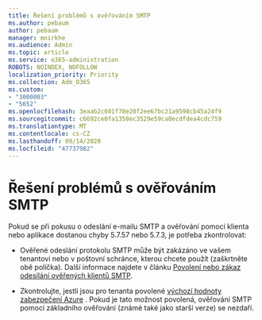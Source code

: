 ```yaml
---
title: Řešení problémů s ověřováním SMTP
ms.author: pebaum
author: pebaum
manager: mnirkhe
ms.audience: Admin
ms.topic: article
ms.service: o365-administration
ROBOTS: NOINDEX, NOFOLLOW
localization_priority: Priority
ms.collection: Adm_O365
ms.custom:
- "3000003"
- "5652"
ms.openlocfilehash: 3eaab2c601f78e20f2ee67bc21a9598cb45a24f9
ms.sourcegitcommit: c6692ce0fa1358ec3529e59ca0ecdfdea4cdc759
ms.translationtype: MT
ms.contentlocale: cs-CZ
ms.lasthandoff: 09/14/2020
ms.locfileid: "47737982"
---
```

# <a name="solving-smtp-authentication-issues"></a>Řešení problémů s ověřováním SMTP

Pokud se při pokusu o odeslání e-mailu SMTP a ověřování pomocí klienta nebo aplikace dostanou chyby 5.7.57 nebo 5.7.3, je potřeba zkontrolovat:

- Ověřené odeslání protokolu SMTP může být zakázáno ve vašem tenantovi nebo v poštovní schránce, kterou chcete použít (zaškrtněte obě políčka). Další informace najdete v článku [Povolení nebo zákaz odesílání ověřených klientů SMTP](https://docs.microsoft.com/exchange/clients-and-mobile-in-exchange-online/authenticated-client-smtp-submission).

- Zkontrolujte, jestli jsou pro tenanta povolené [výchozí hodnoty zabezpečení Azure](https://docs.microsoft.com/azure/active-directory/fundamentals/concept-fundamentals-security-defaults) . Pokud je tato možnost povolená, ověřování SMTP pomocí základního ověřování (známé také jako starší verze) se nezdaří.
